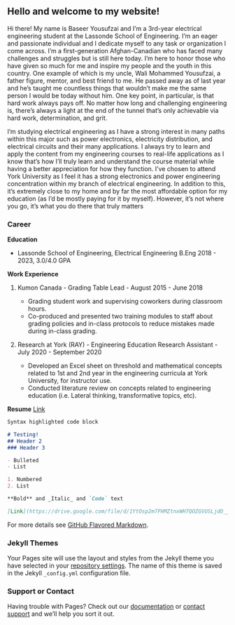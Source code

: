 ## Hello and welcome to my website!

Hi there! My name is Baseer Yousufzai and I’m a 3rd-year electrical engineering student
at the Lassonde School of Engineering. I’m an eager and passionate individual and I dedicate
myself to any task or organization I come across. I’m a first-generation Afghan-Canadian who
has faced many challenges and struggles but is still here today. I’m here to honor those who
have given so much for me and inspire my people and the youth in this country. One example of
which is my uncle, Wali Mohammed Yousufzai, a father figure, mentor, and best friend to me.
He passed away as of last year and he’s taught me countless things that wouldn’t make me the
same person I would be today without him. One key point, in particular, is that hard work always
pays off. No matter how long and challenging engineering is, there’s always a light at the end of
the tunnel that’s only achievable via hard work, determination, and grit.

I’m studying electrical engineering as I have a strong interest in many paths within this major
such as power electronics, electricity distribution, and electrical circuits and their many
applications. I always try to learn and apply the content from my engineering courses to real-life
applications as I know that’s how I’ll truly learn and understand the course material while having
a better appreciation for how they function. I’ve chosen to attend York University as I feel it has
a strong electronics and power engineering concentration within my branch of electrical
engineering. In addition to this, it’s extremely close to my home and by far the most affordable
option for my education (as I’d be mostly paying for it by myself). However, it’s not where you
go, it’s what you do there that truly matters

### Career

**Education**
- Lassonde School of Engineering, Electrical Engineering B.Eng 2018 - 2023, 3.0/4.0 GPA

**Work Experience**
1. Kumon Canada - Grading Table Lead - August 2015 - June 2018
   - Grading student work and supervising coworkers during classroom hours.
   - Co-produced and presented two training modules to staff about grading policies and in-class protocols to reduce mistakes made   during in-class grading.
  
2. Research at York (RAY) - Engineering Education Research Assistant - July 2020 - September 2020
    - Developed an Excel sheet on threshold and mathematical concepts related to 1st and 2nd year in the engineering curricula at York  University, for instructor use.
    - Conducted literature review on concepts related to engineering education (i.e. Lateral thinking, transformative topics, etc).

**Resume** 
[Link](https://drive.google.com/file/d/1YtOsp2m7FHMZtnxWH7QOZGVUSLjdO_jS/view)

```markdown
Syntax highlighted code block

# Testing!
## Header 2
### Header 3

- Bulleted
- List

1. Numbered
2. List

**Bold** and _Italic_ and `Code` text

[Link](https://drive.google.com/file/d/1YtOsp2m7FHMZtnxWH7QOZGVUSLjdO_jS/view) and ![Image](src)
```

For more details see [GitHub Flavored Markdown](https://guides.github.com/features/mastering-markdown/).

### Jekyll Themes

Your Pages site will use the layout and styles from the Jekyll theme you have selected in your [repository settings](https://github.com/Yousufzai-Baseer-216420770/portfolio/settings). The name of this theme is saved in the Jekyll `_config.yml` configuration file.

### Support or Contact

Having trouble with Pages? Check out our [documentation](https://docs.github.com/categories/github-pages-basics/) or [contact support](https://support.github.com/contact) and we’ll help you sort it out.
